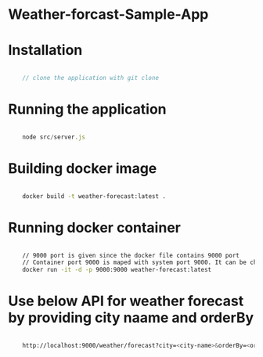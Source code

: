 # Weather-forcast-Sample-App


# Installation

```javascript

    // clone the application with git clone

```

# Running the application

```javascript

    node src/server.js


```

# Building docker image

```bash

    docker build -t weather-forecast:latest .

```

# Running docker container

```bash

    // 9000 port is given since the docker file contains 9000 port
    // Container port 9000 is maped with system port 9000. It can be chaned to any other port
    docker run -it -d -p 9000:9000 weather-forecast:latest

```

#  Use below API for weather forecast by providing city naame and orderBy

```bash

    http://localhost:9000/weather/forecast?city=<city-name>&orderBy=<orderBy asc|desc>

```


